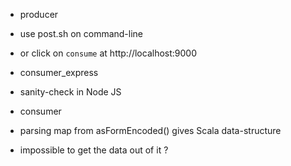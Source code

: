 
- producer
- use post.sh on command-line
- or click on `consume` at http://localhost:9000

- consumer_express
- sanity-check in Node JS

- consumer
- parsing map from asFormEncoded() gives Scala data-structure
- impossible to get the data out of it ? 

